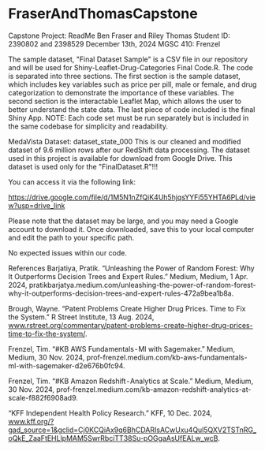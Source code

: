 # FraserAndThomasCapstone

Capstone Project: ReadMe
Ben Fraser and Riley Thomas
Student ID: 2390802 and 2398529
December 13th, 2024
MGSC 410: Frenzel

The sample dataset, "Final Dataset Sample" is a CSV file in our repository and will be used for Shiny-Leaflet-Drug-Categories Final Code.R. The code is separated into three sections. The first section is the sample dataset, which includes key variables such as price per pill, male or female, and drug categorization to demonstrate the importance of these variables. The second section is the interactable Leaflet Map, which allows the user to better understand the state data. The last piece of code included is the final Shiny App. NOTE: Each code set must be run separately but is included in the same codebase for simplicity and readability. 


MedaVista Dataset: dataset_state_000
This is our cleaned and modified dataset of 9.6 million rows after our RedShift data processing. The dataset used in this project is available for download from Google Drive. 
This dataset is used only for the "FinalDataset.R"!!! 

You can access it via the following link:

https://drive.google.com/file/d/1M5N1nZfQiK4Uh5hjqsYYFi55YHTA6PLd/view?usp=drive_link

Please note that the dataset may be large, and you may need a Google account to download it. Once downloaded, save this to your local computer and edit the path to your specific path.



No expected issues within our code.

References
Barjatiya, Pratik. “Unleashing the Power of Random Forest: Why It Outperforms Decision Trees and Expert Rules.” Medium, Medium, 1 Apr. 2024, pratikbarjatya.medium.com/unleashing-the-power-of-random-forest-why-it-outperforms-decision-trees-and-expert-rules-472a9bea1b8a. 

Brough, Wayne. “Patent Problems Create Higher Drug Prices. Time to Fix the System.” R Street Institute, 13 Aug. 2024, www.rstreet.org/commentary/patent-problems-create-higher-drug-prices-time-to-fix-the-system/. 

Frenzel, Tim. “#KB AWS Fundamentals - Ml with Sagemaker.” Medium, Medium, 30 Nov. 2024, prof-frenzel.medium.com/kb-aws-fundamentals-ml-with-sagemaker-d2e676b0fc94. 

Frenzel, Tim. “#KB Amazon Redshift - Analytics at Scale.” Medium, Medium, 30 Nov. 2024, prof-frenzel.medium.com/kb-amazon-redshift-analytics-at-scale-f882f6908ad9. 

“KFF Independent Health Policy Research.” KFF, 10 Dec. 2024, www.kff.org/?gad_source=1&gclid=Cj0KCQiAx9q6BhCDARIsACwUxu4Qul5QXV2TSTnRG_oQkE_ZaaFtEHLlpMAM5SwrRbciTT38Su-pOGgaAsUfEALw_wcB. 
